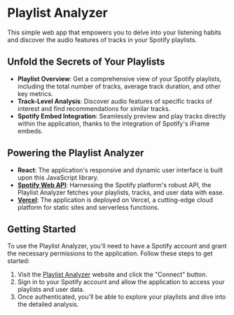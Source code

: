# Playlist Analyzer

This simple web app that empowers you to delve into your listening habits and discover the audio features of tracks in your Spotify playlists.

## Unfold the Secrets of Your Playlists

- **Playlist Overview**: Get a comprehensive view of your Spotify playlists, including the total number of tracks, average track duration, and other key metrics.
- **Track-Level Analysis**: Discover audio features of specific tracks of interest and find recommendations for similar tracks.
- **Spotify Embed Integration**: Seamlessly preview and play tracks directly within the application, thanks to the integration of Spotify's iFrame embeds.

## Powering the Playlist Analyzer

- **React**: The application's responsive and dynamic user interface is built upon this JavaScript library.
- **[Spotify Web API](https://developer.spotify.com/documentation/web-api)**: Harnessing the Spotify platform's robust API, the Playlist Analyzer fetches your playlists, tracks, and user data with ease.
- **[Vercel](https://vercel.com/)**: The application is deployed on Vercel, a cutting-edge cloud platform for static sites and serverless functions.

## Getting Started
To use the Playlist Analyzer, you'll need to have a Spotify account and grant the necessary permissions to the application. Follow these steps to get started:

1. Visit the [Playlist Analyzer](https://playlist-analyzer.vercel.app/) website and click the "Connect" button.
2. Sign in to your Spotify account and allow the application to access your playlists and user data.
3. Once authenticated, you'll be able to explore your playlists and dive into the detailed analysis.
